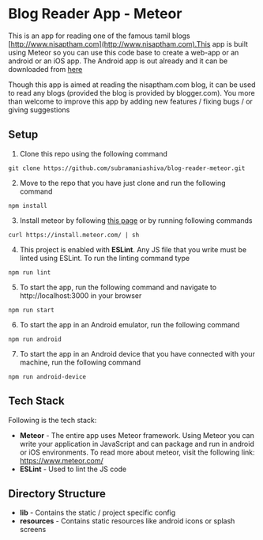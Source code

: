 Blog Reader App - Meteor
===================

This is an app for reading one of the famous tamil blogs [http://www.nisaptham.com](http://www.nisaptham.com).This app is built using Meteor so you can use this code base to create a web-app or an android or an iOS app. The Android app is out already and it can be downloaded from [here](https://play.google.com/store/apps/details?id=com.nisaptham.siva)

Though this app is aimed at reading the nisaptham.com blog, it can be used to read any blogs (provided the blog is provided by blogger.com). You more than welcome to improve this app by adding new features / fixing bugs / or giving suggestions

Setup
-----

1)  Clone this repo using the following command

`git clone https://github.com/subramaniashiva/blog-reader-meteor.git`


2)  Move to the repo that you have just clone and run the following command

`npm install`

3) Install meteor by following [this page](https://www.meteor.com/install) or by running following commands

`curl https://install.meteor.com/ | sh`

4) This project is enabled with **ESLint**. Any JS file that you write must be linted using ESLint. To run the linting command type

`npm run lint`

5) To start the app, run the following command and navigate to http://localhost:3000 in your browser

`npm run start`

6) To start the app in an Android emulator, run the following command

`npm run android`

7) To start the app in an Android device that you have connected with your machine, run the following command

`npm run android-device`


Tech Stack
----------
Following is the tech stack:

 - **Meteor** - The entire app uses Meteor framework. Using Meteor you can write your application in JavaScript and can package and run in android or iOS environments. To read more about meteor, visit the following link: https://www.meteor.com/
 - **ESLint** - Used to lint the JS code

Directory Structure
-------------------
 - **lib** - Contains the static / project specific config
 - **resources** - Contains static resources like android icons or splash screens
